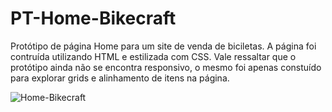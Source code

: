 # PT-Home-Bikecraft
Protótipo de página Home para um site de venda de biciletas. A página foi contruída utilizando HTML e estilizada com CSS. Vale ressaltar que o protótipo ainda não se encontra responsivo, o mesmo foi apenas constuído para explorar grids e alinhamento de itens na página. 

![Home-Bikecraft](https://github.com/gabrielfc98/PT-Home-Bikecraft/assets/122616019/51831146-6575-4cd6-8132-cc3f4a456e4c)

